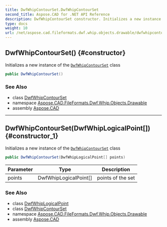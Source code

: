 ```yaml
---
title: DwfWhipContourSet.DwfWhipContourSet
second_title: Aspose.CAD for .NET API Reference
description: DwfWhipContourSet constructor. Initializes a new instance of the DwfWhipContourSet class
type: docs
weight: 10
url: /net/aspose.cad.fileformats.dwf.whip.objects.drawable/dwfwhipcontourset/dwfwhipcontourset/
---
```

## DwfWhipContourSet() {#constructor}

Initializes a new instance of the [`DwfWhipContourSet`](../) class

```csharp
public DwfWhipContourSet()
```

### See Also

* class [DwfWhipContourSet](../)
* namespace [Aspose.CAD.FileFormats.Dwf.Whip.Objects.Drawable](../../dwfwhipcontourset/)
* assembly [Aspose.CAD](../../../)

---

## DwfWhipContourSet(DwfWhipLogicalPoint[]) {#constructor_1}

Initializes a new instance of the [`DwfWhipContourSet`](../) class

```csharp
public DwfWhipContourSet(DwfWhipLogicalPoint[] points)
```

| Parameter | Type | Description |
| --- | --- | --- |
| points | DwfWhipLogicalPoint[] | points of the set |

### See Also

* class [DwfWhipLogicalPoint](../../../aspose.cad.fileformats.dwf.whip.objects/dwfwhiplogicalpoint/)
* class [DwfWhipContourSet](../)
* namespace [Aspose.CAD.FileFormats.Dwf.Whip.Objects.Drawable](../../dwfwhipcontourset/)
* assembly [Aspose.CAD](../../../)


